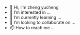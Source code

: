 - 👋 Hi, I’m zheng yucheng
- 👀 I’m interested in ...
- 🌱 I’m currently learning ...
- 💞️ I’m looking to collaborate on ...
- 📫 How to reach me ...

<!---
zycisme/zycisme is a ✨ special ✨ repository because its `README.md` (this file) appears on your GitHub profile.
You can click the Preview link to take a look at your changes.
--->
